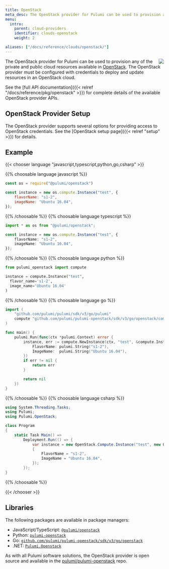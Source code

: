 ```yaml
---
title: OpenStack
meta_desc: The OpenStack provider for Pulumi can be used to provision any of the cloud resources available in OpenStack.
menu:
  intro:
    parent: cloud-providers
    identifier: clouds-openstack
    weight: 2

aliases: ["/docs/reference/clouds/openstack/"]
---
```


<img src="/logos/tech/openstack.svg" align="right" class="h-16 px-8 pb-4">

The OpenStack provider for Pulumi can be used to provision any of the private and public cloud resources available in [OpenStack](https://www.openstack.org/).  The OpenStack provider must be configured with credentials to deploy and update resources in an OpenStack cloud.

See the [full API documentation]({{< relref "/docs/reference/pkg/openstack" >}}) for complete details of the available OpenStack provider APIs.

## OpenStack Provider Setup

The OpenStack provider supports several options for providing access to OpenStack credentials.  See the [OpenStack setup page]({{< relref "setup" >}}) for details.

## Example

{{< chooser language "javascript,typescript,python,go,csharp" >}}

{{% choosable language javascript %}}

```javascript
const os = require("@pulumi/openstack")

const instance = new os.compute.Instance("test", {
	flavorName: "s1-2",
	imageName: "Ubuntu 16.04",
});
```

{{% /choosable %}}
{{% choosable language typescript %}}

```typescript
import * as os from "@pulumi/openstack";

const instance = new os.compute.Instance("test", {
	flavorName: "s1-2",
	imageName: "Ubuntu 16.04",
});
```

{{% /choosable %}}
{{% choosable language python %}}

```python
from pulumi_openstack import compute

instance = compute.Instance("test",
  flavor_name='s1-2',
  image_name='Ubuntu 16.04'
)
```

{{% /choosable %}}
{{% choosable language go %}}

```go
import (
	"github.com/pulumi/pulumi/sdk/v3/go/pulumi"
	compute "github.com/pulumi/pulumi-openstack/sdk/v3/go/openstack/compute"
)

func main() {
	pulumi.Run(func(ctx *pulumi.Context) error {
		instance, err := compute.NewInstance(ctx, "test", &compute.InstanceArgs{
			FlavorName: pulumi.String("s1-2"),
			ImageName:  pulumi.String("Ubuntu 16.04"),
		})
		if err != nil {
			return err
		}

		return nil
	})
}
```

{{% /choosable %}}
{{% choosable language csharp %}}

```csharp
using System.Threading.Tasks;
using Pulumi;
using Pulumi.OpenStack;

class Program
{
    static Task Main() =>
        Deployment.Run(() => {
            var instance = new OpenStack.Compute.Instance("test", new OpenStack.Compute.InstanceArgs
            {
                FlavorName = "s1-2",
                ImageName = "Ubuntu 16.04",
            });
        });
}
```

{{% /choosable %}}

{{< /chooser >}}

## Libraries

The following packages are available in package managers:

* JavaScript/TypeScript: [`@pulumi/openstack`](https://www.npmjs.com/package/@pulumi/openstack)
* Python: [`pulumi-openstack`](https://pypi.org/project/pulumi-openstack/)
* Go: [`github.com/pulumi/pulumi-openstack/sdk/v3/go/openstack`](https://github.com/pulumi/pulumi-openstack)
* .NET: [`Pulumi.Openstack`](https://www.nuget.org/packages/Pulumi.Openstack)

As with all Pulumi software solutions, the OpenStack provider is open source and available in the [pulumi/pulumi-openstack](https://github.com/pulumi/pulumi-openstack) repo.
